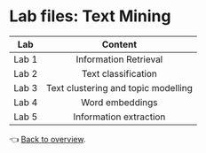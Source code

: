 # Lab files: Text Mining

|Lab|Content|
|:---:|:---:|
|Lab 1|Information Retrieval|
|Lab 2|Text classification|
|Lab 3|Text clustering and topic modelling|
|Lab 4|Word embeddings|
|Lab 5|Information extraction|

:point_left: [Back to overview](https://github.com/lennartsc/MSc-Statistics-and-Machine-Learning#overview).